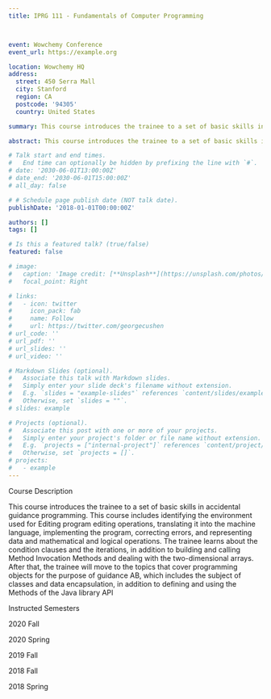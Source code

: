 ```yaml
---
title: IPRG 111 - Fundamentals of Computer Programming



event: Wowchemy Conference
event_url: https://example.org

location: Wowchemy HQ
address:
  street: 450 Serra Mall
  city: Stanford
  region: CA
  postcode: '94305'
  country: United States

summary: This course introduces the trainee to a set of basic skills in accidental guidance programming. This course includes identifying the environment used for Editing program editing operations, translating it into the machine language, implementing the program, correcting errors, and representing data and mathematical and logical operations. The trainee learns about the condition clauses and the iterations, in addition to building and calling Method Invocation Methods and dealing with the two-dimensional arrays. After that, the trainee will move to the topics that cover programming objects for the purpose of guidance AB, which includes the subject of classes and data encapsulation, in addition to defining and using the Methods of the Java library API

abstract: This course introduces the trainee to a set of basic skills in accidental guidance programming. This course includes identifying the environment used for Editing program editing operations, translating it into the machine language, implementing the program, correcting errors, and representing data and mathematical and logical operations. The trainee learns about the condition clauses and the iterations, in addition to building and calling Method Invocation Methods and dealing with the two-dimensional arrays. After that, the trainee will move to the topics that cover programming objects for the purpose of guidance AB, which includes the subject of classes and data encapsulation, in addition to defining and using the Methods of the Java library API

# Talk start and end times.
#   End time can optionally be hidden by prefixing the line with `#`.
# date: '2030-06-01T13:00:00Z'
# date_end: '2030-06-01T15:00:00Z'
# all_day: false

# # Schedule page publish date (NOT talk date).
publishDate: '2018-01-01T00:00:00Z'

authors: []
tags: []

# Is this a featured talk? (true/false)
featured: false

# image:
#   caption: 'Image credit: [**Unsplash**](https://unsplash.com/photos/bzdhc5b3Bxs)'
#   focal_point: Right

# links:
#   - icon: twitter
#     icon_pack: fab
#     name: Follow
#     url: https://twitter.com/georgecushen
# url_code: ''
# url_pdf: ''
# url_slides: ''
# url_video: ''

# Markdown Slides (optional).
#   Associate this talk with Markdown slides.
#   Simply enter your slide deck's filename without extension.
#   E.g. `slides = "example-slides"` references `content/slides/example-slides.md`.
#   Otherwise, set `slides = ""`.
# slides: example

# Projects (optional).
#   Associate this post with one or more of your projects.
#   Simply enter your project's folder or file name without extension.
#   E.g. `projects = ["internal-project"]` references `content/project/deep-learning/index.md`.
#   Otherwise, set `projects = []`.
# projects:
#   - example
---
```


<!-- {{% callout note %}}
Click on the **Slides** button above to view the built-in slides feature.
{{% /callout %}} -->


Course Description

This course introduces the trainee to a set of basic skills in accidental guidance programming. This course includes identifying the environment used for Editing program editing operations, translating it into the machine language, implementing the program, correcting errors, and representing data and mathematical and logical operations. The trainee learns about the condition clauses and the iterations, in addition to building and calling Method Invocation Methods and dealing with the two-dimensional arrays. After that, the trainee will move to the topics that cover programming objects for the purpose of guidance AB, which includes the subject of classes and data encapsulation, in addition to defining and using the Methods of the Java library API

<!-- Other Details

Student Level

Undergraduate (final year) -->

Instructed Semesters

2020 Fall

2020 Spring

2019 Fall

2018 Fall

2018 Spring

